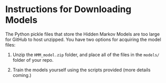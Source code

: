 # Instructions for Downloading Models

The Python pickle files that store the Hidden Markov Models are too large for GitHub to host unzipped. You have two options for acquiring the model files:

1. Unzip the `HMM_model.zip` folder, and place all of the files in the `models/` folder of your repo.

2. Train the models yourself using the scripts provided (more details coming.)